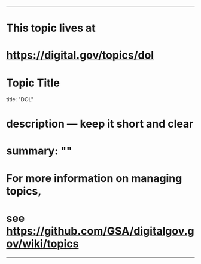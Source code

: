 
---
# This topic lives at
# https://digital.gov/topics/dol

# Topic Title
title: "DOL"

# description — keep it short and clear
# summary: ""


# For more information on managing topics,
# see https://github.com/GSA/digitalgov.gov/wiki/topics
---
